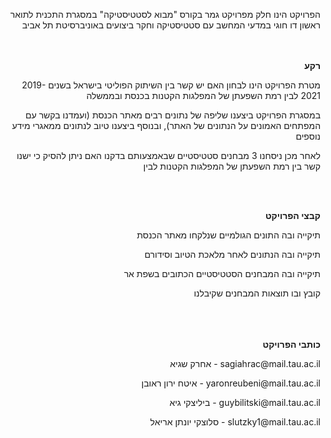 <p align="right"> 
הפרויקט הינו חלק מפרויקט גמר בקורס "מבוא לסטטיסטיקה" במסגרת התכנית לתואר ראשון דו חוגי במדעי המחשב עם סטטיסטיקה וחקר ביצועים באוניברסיטת תל אביב
<br/>
 <br/>
<br/>
<p align="right"> <b>
 רקע
 </b>

<p align="right"> 
מטרת הפרויקט הינו לבחון האם יש קשר בין השיתוק הפוליטי בישראל בשנים 2019-2021 לבין רמת השפעתן של המפלגות הקטנות בכנסת ובממשלה
<p align="right"> 
במסגרת הפרויקט ביצענו שליפה של נתונים רבים מאתר הכנסת (ועמדנו בקשר עם המפתחים האמונים על הנתונים של האתר), ובנוסף ביצענו טיוב לנתונים ממאגרי מידע נוספים
<p align="right"> 
לאחר מכן ניסחנו 3 מבחנים סטטיסטיים שבאמצעותם בדקנו האם ניתן להסיק כי ישנו קשר בין רמת השפעתן של המפלגות הקטנות לבין 
<p align="right"> 
 <br/>

<br/>

<p align="right"> <b>
קבצי הפרויקט
 </b>
 <p align="right">
תיקייה ובה התונים הגולמיים שנלקחו מאתר הכנסת
<p align="right">
תיקייה ובה הנתונים לאחר מלאכת הטיוב וסידורם
<p align="right">
 תיקייה ובה המבחנים הסטטיסטיים הכתובים בשפת אר
<p align="right">
 קובץ ובו תוצאות המבחנים שקיבלנו


<br/>
<br/>
<br/>
<br/>


<p align="right"> <b>
כותבי הפרויקט
 </b>
<p align="right">
אחרק שגיא - sagiahrac@mail.tau.ac.il
<p align="right">
איטח ירון ראובן - yaronreubeni@mail.tau.ac.il
<p align="right">
ביליצקי גיא - guybilitski@mail.tau.ac.il
<p align="right">
סלוצקי יונתן אריאל - slutzky1@mail.tau.ac.il



